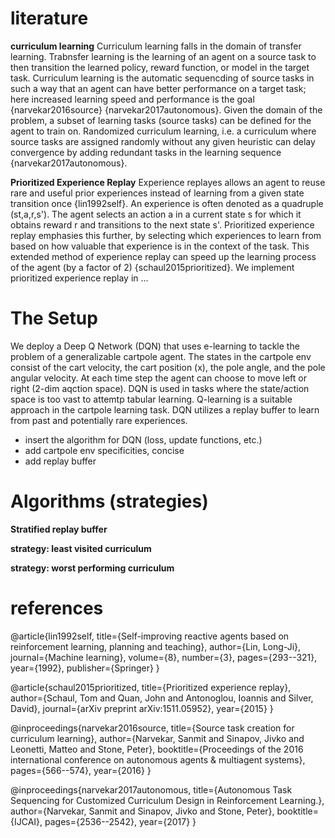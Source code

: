 
# literature

**curriculum learning** 
Curriculum learning falls in the domain of transfer learning. Trabnsfer learning is the learning of an agent on a source task to then transition the learned policy, reward function, or model  in the target task. Curriculum learning is the automatic sequencding of source tasks in such a way that an agent can have better performance on a target task; here increased learning speed and performance is the goal {narvekar2016source} {narvekar2017autonomous}. Given the domain of the problem, a subset of learning tasks (source tasks) can be defined for the agent to train on. Randomized curriculum learning, i.e. a curriculum where source tasks are assigned randomly without any given heuristic can delay convergence by adding redundant tasks in the learning sequence {narvekar2017autonomous}. 

**Prioritized Experience Replay** 
Experience replayes allows an agent to reuse rare and useful prior experiences instead of learning from a given state transition once {lin1992self}. An experience is often denoted as a quadruple (st,a,r,s'). The agent selects an action a in a current state s for which it obtains reward r and transitions to the next state s'. Prioritized experience replay emphasies this further, by selecting which experiences to learn from based on how valuable that experience is in the context of the task. This extended method of experience replay can speed up the learning process of the agent (by a factor of 2) {schaul2015prioritized}. 
We implement prioritized experience replay in ... 

# The Setup 
We deploy a Deep Q Network (DQN) that uses e-learning to tackle the problem of a generalizable cartpole agent. The states in the cartpole env consist of the cart velocity, the cart position (x), the pole angle, and the pole angular velocity. At each time step the agent can choose to move left or right (2-dim aqction space). DQN is used in tasks where the state/action space is too vast to attemtp tabular learning. Q-learning is a suitable approach in the cartpole learning task. DQN utilizes a replay buffer to learn from past and potentially rare experiences. 

- insert the algorithm  for DQN (loss, update functions, etc.)
- add cartpole env specificities, concise
- add replay buffer 



# Algorithms (strategies)

**Stratified replay buffer** 



**strategy: least visited curriculum**

**strategy: worst performing curriculum**

# references

@article{lin1992self,
  title={Self-improving reactive agents based on reinforcement learning, planning and teaching},
  author={Lin, Long-Ji},
  journal={Machine learning},
  volume={8},
  number={3},
  pages={293--321},
  year={1992},
  publisher={Springer}
}

@article{schaul2015prioritized,
  title={Prioritized experience replay},
  author={Schaul, Tom and Quan, John and Antonoglou, Ioannis and Silver, David},
  journal={arXiv preprint arXiv:1511.05952},
  year={2015}
}

@inproceedings{narvekar2016source,
  title={Source task creation for curriculum learning},
  author={Narvekar, Sanmit and Sinapov, Jivko and Leonetti, Matteo and Stone, Peter},
  booktitle={Proceedings of the 2016 international conference on autonomous agents \& multiagent systems},
  pages={566--574},
  year={2016}
}

@inproceedings{narvekar2017autonomous,
  title={Autonomous Task Sequencing for Customized Curriculum Design in Reinforcement Learning.},
  author={Narvekar, Sanmit and Sinapov, Jivko and Stone, Peter},
  booktitle={IJCAI},
  pages={2536--2542},
  year={2017}
}
